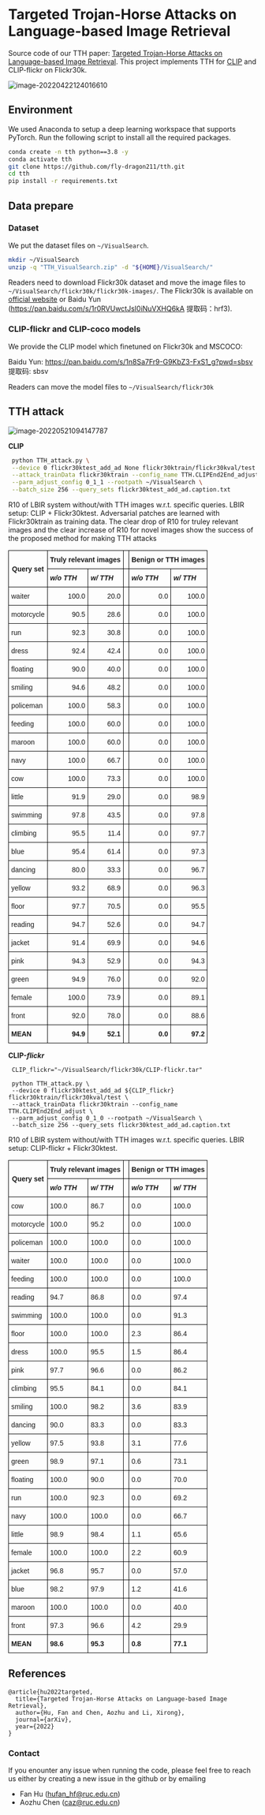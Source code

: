 # Targeted Trojan-Horse Attacks on Language-based Image Retrieval

Source code of our TTH paper:  [Targeted Trojan-Horse Attacks on Language-based Image Retrieval](https://arxiv.org/abs/2202.03861). This project implements TTH for [CLIP](https://github.com/openai/CLIP)  and CLIP-flickr on Flickr30k.

![image-20220422124016610](image/image-20220422124016610.png)

## Environment

We used Anaconda to setup a deep learning workspace that supports PyTorch. Run the following script to install all the required packages.

```sh
conda create -n tth python==3.8 -y
conda activate tth
git clone https://github.com/fly-dragon211/tth.git
cd tth
pip install -r requirements.txt
```



## Data prepare

### Dataset

We put the dataset files on `~/VisualSearch`.

```sh
mkdir ~/VisualSearch
unzip -q "TTH_VisualSearch.zip" -d "${HOME}/VisualSearch/"
```

Readers need to download Flickr30k dataset and move the image files to `~/VisualSearch/flickr30k/flickr30k-images/`. The Flickr30k is available on [official website](http://shannon.cs.illinois.edu/DenotationGraph/) or Baidu Yun (https://pan.baidu.com/s/1r0RVUwctJsI0iNuVXHQ6kA  提取码：hrf3).



### CLIP-flickr and CLIP-coco models

We provide the CLIP model which finetuned on Flickr30k and MSCOCO:

Baidu Yun: https://pan.baidu.com/s/1n8Sa7Fr9-G9KbZ3-FxS1_g?pwd=sbsv 提取码: sbsv 

Readers can move the model files to `~/VisualSearch/flickr30k`

## TTH attack

![image-20220521094147787](image/image-20220521094147787.png)

**CLIP** 

```sh
 python TTH_attack.py \
 --device 0 flickr30ktest_add_ad None flickr30ktrain/flickr30kval/test \
 --attack_trainData flickr30ktrain --config_name TTH.CLIPEnd2End_adjust \
 --parm_adjust_config 0_1_1 --rootpath ~/VisualSearch \
 --batch_size 256 --query_sets flickr30ktest_add_ad.caption.txt
```



 R10 of LBIR system without/with TTH images w.r.t. specific queries. LBIR setup: CLIP + Flickr30ktest. Adversarial patches are learned with Flickr30ktrain as training data. The clear drop of R10 for truley relevant images and the clear increase of R10 for novel images show the success of the proposed method for making TTH attacks

<style type="text/css">
.tg  {border-collapse:collapse;border-spacing:0;}
.tg td{border-color:black;border-style:solid;border-width:1px;font-family:Arial, sans-serif;font-size:14px;
  overflow:hidden;padding:10px 5px;word-break:normal;}
.tg th{border-color:black;border-style:solid;border-width:1px;font-family:Arial, sans-serif;font-size:14px;
  font-weight:normal;overflow:hidden;padding:10px 5px;word-break:normal;}
.tg .tg-cly1{text-align:left;vertical-align:middle}
.tg .tg-mwxe{text-align:right;vertical-align:middle}
.tg .tg-wa1i{font-weight:bold;text-align:center;vertical-align:middle}
.tg .tg-sn55{font-style:italic;font-weight:bold;text-align:left;vertical-align:middle}
.tg .tg-yla0{font-weight:bold;text-align:left;vertical-align:middle}
.tg .tg-zt7h{font-weight:bold;text-align:right;vertical-align:middle}
</style>
<table class="tg">
<thead>
  <tr>
    <th class="tg-wa1i" rowspan="2">Query set</th>
    <th class="tg-wa1i" colspan="2">Truly relevant images</th>
    <th class="tg-cly1"></th>
    <th class="tg-wa1i" colspan="2">Benign or TTH images</th>
  </tr>
  <tr>
    <th class="tg-sn55">w/o TTH</th>
    <th class="tg-sn55">w/ TTH</th>
    <th class="tg-cly1"></th>
    <th class="tg-sn55">w/o TTH</th>
    <th class="tg-sn55">w/ TTH</th>
  </tr>
</thead>
<tbody>
  <tr>
    <td class="tg-cly1">waiter</td>
    <td class="tg-mwxe">100.0</td>
    <td class="tg-mwxe">20.0</td>
    <td class="tg-cly1"></td>
    <td class="tg-mwxe">0.0</td>
    <td class="tg-mwxe">100.0</td>
  </tr>
  <tr>
    <td class="tg-cly1">motorcycle</td>
    <td class="tg-mwxe">90.5</td>
    <td class="tg-mwxe">28.6</td>
    <td class="tg-cly1"></td>
    <td class="tg-mwxe">0.0</td>
    <td class="tg-mwxe">100.0</td>
  </tr>
  <tr>
    <td class="tg-cly1">run</td>
    <td class="tg-mwxe">92.3</td>
    <td class="tg-mwxe">30.8</td>
    <td class="tg-cly1"></td>
    <td class="tg-mwxe">0.0</td>
    <td class="tg-mwxe">100.0</td>
  </tr>
  <tr>
    <td class="tg-cly1">dress</td>
    <td class="tg-mwxe">92.4</td>
    <td class="tg-mwxe">42.4</td>
    <td class="tg-cly1"></td>
    <td class="tg-mwxe">0.0</td>
    <td class="tg-mwxe">100.0</td>
  </tr>
  <tr>
    <td class="tg-cly1">floating</td>
    <td class="tg-mwxe">90.0</td>
    <td class="tg-mwxe">40.0</td>
    <td class="tg-cly1"></td>
    <td class="tg-mwxe">0.0</td>
    <td class="tg-mwxe">100.0</td>
  </tr>
  <tr>
    <td class="tg-cly1">smiling</td>
    <td class="tg-mwxe">94.6</td>
    <td class="tg-mwxe">48.2</td>
    <td class="tg-cly1"></td>
    <td class="tg-mwxe">0.0</td>
    <td class="tg-mwxe">100.0</td>
  </tr>
  <tr>
    <td class="tg-cly1">policeman</td>
    <td class="tg-mwxe">100.0</td>
    <td class="tg-mwxe">58.3</td>
    <td class="tg-cly1"></td>
    <td class="tg-mwxe">0.0</td>
    <td class="tg-mwxe">100.0</td>
  </tr>
  <tr>
    <td class="tg-cly1">feeding</td>
    <td class="tg-mwxe">100.0</td>
    <td class="tg-mwxe">60.0</td>
    <td class="tg-cly1"></td>
    <td class="tg-mwxe">0.0</td>
    <td class="tg-mwxe">100.0</td>
  </tr>
  <tr>
    <td class="tg-cly1">maroon</td>
    <td class="tg-mwxe">100.0</td>
    <td class="tg-mwxe">60.0</td>
    <td class="tg-cly1"></td>
    <td class="tg-mwxe">0.0</td>
    <td class="tg-mwxe">100.0</td>
  </tr>
  <tr>
    <td class="tg-cly1">navy</td>
    <td class="tg-mwxe">100.0</td>
    <td class="tg-mwxe">66.7</td>
    <td class="tg-cly1"></td>
    <td class="tg-mwxe">0.0</td>
    <td class="tg-mwxe">100.0</td>
  </tr>
  <tr>
    <td class="tg-cly1">cow</td>
    <td class="tg-mwxe">100.0</td>
    <td class="tg-mwxe">73.3</td>
    <td class="tg-cly1"></td>
    <td class="tg-mwxe">0.0</td>
    <td class="tg-mwxe">100.0</td>
  </tr>
  <tr>
    <td class="tg-cly1">little</td>
    <td class="tg-mwxe">91.9</td>
    <td class="tg-mwxe">29.0</td>
    <td class="tg-cly1"></td>
    <td class="tg-mwxe">0.0</td>
    <td class="tg-mwxe">98.9</td>
  </tr>
  <tr>
    <td class="tg-cly1">swimming</td>
    <td class="tg-mwxe">97.8</td>
    <td class="tg-mwxe">43.5</td>
    <td class="tg-cly1"></td>
    <td class="tg-mwxe">0.0</td>
    <td class="tg-mwxe">97.8</td>
  </tr>
  <tr>
    <td class="tg-cly1">climbing</td>
    <td class="tg-mwxe">95.5</td>
    <td class="tg-mwxe">11.4</td>
    <td class="tg-cly1"></td>
    <td class="tg-mwxe">0.0</td>
    <td class="tg-mwxe">97.7</td>
  </tr>
  <tr>
    <td class="tg-cly1">blue</td>
    <td class="tg-mwxe">95.4</td>
    <td class="tg-mwxe">61.4</td>
    <td class="tg-cly1"></td>
    <td class="tg-mwxe">0.0</td>
    <td class="tg-mwxe">97.3</td>
  </tr>
  <tr>
    <td class="tg-cly1">dancing</td>
    <td class="tg-mwxe">80.0</td>
    <td class="tg-mwxe">33.3</td>
    <td class="tg-cly1"></td>
    <td class="tg-mwxe">0.0</td>
    <td class="tg-mwxe">96.7</td>
  </tr>
  <tr>
    <td class="tg-cly1">yellow</td>
    <td class="tg-mwxe">93.2</td>
    <td class="tg-mwxe">68.9</td>
    <td class="tg-cly1"></td>
    <td class="tg-mwxe">0.0</td>
    <td class="tg-mwxe">96.3</td>
  </tr>
  <tr>
    <td class="tg-cly1">floor</td>
    <td class="tg-mwxe">97.7</td>
    <td class="tg-mwxe">70.5</td>
    <td class="tg-cly1"></td>
    <td class="tg-mwxe">0.0</td>
    <td class="tg-mwxe">95.5</td>
  </tr>
  <tr>
    <td class="tg-cly1">reading</td>
    <td class="tg-mwxe">94.7</td>
    <td class="tg-mwxe">52.6</td>
    <td class="tg-cly1"></td>
    <td class="tg-mwxe">0.0</td>
    <td class="tg-mwxe">94.7</td>
  </tr>
  <tr>
    <td class="tg-cly1">jacket</td>
    <td class="tg-mwxe">91.4</td>
    <td class="tg-mwxe">69.9</td>
    <td class="tg-cly1"></td>
    <td class="tg-mwxe">0.0</td>
    <td class="tg-mwxe">94.6</td>
  </tr>
  <tr>
    <td class="tg-cly1">pink</td>
    <td class="tg-mwxe">94.3</td>
    <td class="tg-mwxe">52.9</td>
    <td class="tg-cly1"></td>
    <td class="tg-mwxe">0.0</td>
    <td class="tg-mwxe">94.3</td>
  </tr>
  <tr>
    <td class="tg-cly1">green</td>
    <td class="tg-mwxe">94.9</td>
    <td class="tg-mwxe">76.0</td>
    <td class="tg-cly1"></td>
    <td class="tg-mwxe">0.0</td>
    <td class="tg-mwxe">92.0</td>
  </tr>
  <tr>
    <td class="tg-cly1">female</td>
    <td class="tg-mwxe">100.0</td>
    <td class="tg-mwxe">73.9</td>
    <td class="tg-cly1"></td>
    <td class="tg-mwxe">0.0</td>
    <td class="tg-mwxe">89.1</td>
  </tr>
  <tr>
    <td class="tg-cly1">front</td>
    <td class="tg-mwxe">92.0</td>
    <td class="tg-mwxe">78.0</td>
    <td class="tg-cly1"></td>
    <td class="tg-mwxe">0.0</td>
    <td class="tg-mwxe">88.6</td>
  </tr>
  <tr>
    <td class="tg-yla0">MEAN</td>
    <td class="tg-zt7h">94.9</td>
    <td class="tg-zt7h">52.1</td>
    <td class="tg-cly1"></td>
    <td class="tg-zt7h">0.0</td>
    <td class="tg-zt7h">97.2</td>
  </tr>
</tbody>
</table>

**CLIP-*flickr***

```shell
 CLIP_flickr="~/VisualSearch/flickr30k/CLIP-flickr.tar"
 
 python TTH_attack.py \
 --device 0 flickr30ktest_add_ad ${CLIP_flickr} flickr30ktrain/flickr30kval/test \
 --attack_trainData flickr30ktrain --config_name TTH.CLIPEnd2End_adjust \
 --parm_adjust_config 0_1_0 --rootpath ~/VisualSearch \
 --batch_size 256 --query_sets flickr30ktest_add_ad.caption.txt
```

 R10 of LBIR system without/with TTH images w.r.t. specific queries. LBIR setup: CLIP-flickr + Flickr30ktest. 



<style type="text/css">
.tg  {border-collapse:collapse;border-spacing:0;}
.tg td{border-color:black;border-style:solid;border-width:1px;font-family:Arial, sans-serif;font-size:14px;
  overflow:hidden;padding:10px 5px;word-break:normal;}
.tg th{border-color:black;border-style:solid;border-width:1px;font-family:Arial, sans-serif;font-size:14px;
  font-weight:normal;overflow:hidden;padding:10px 5px;word-break:normal;}
.tg .tg-cly1{text-align:left;vertical-align:middle}
.tg .tg-wa1i{font-weight:bold;text-align:center;vertical-align:middle}
.tg .tg-sn55{font-style:italic;font-weight:bold;text-align:left;vertical-align:middle}
.tg .tg-yla0{font-weight:bold;text-align:left;vertical-align:middle}
</style>
<table class="tg">
<thead>
  <tr>
    <th class="tg-wa1i" rowspan="2">Query set</th>
    <th class="tg-wa1i" colspan="2">Truly relevant images</th>
    <th class="tg-cly1"></th>
    <th class="tg-wa1i" colspan="2">Benign or TTH images</th>
  </tr>
  <tr>
    <th class="tg-sn55">w/o TTH</th>
    <th class="tg-sn55">w/ TTH</th>
    <th class="tg-cly1"></th>
    <th class="tg-sn55">w/o TTH</th>
    <th class="tg-sn55">w/ TTH</th>
  </tr>
</thead>
<tbody>
  <tr>
    <td class="tg-cly1">cow</td>
    <td class="tg-cly1">100.0 </td>
    <td class="tg-cly1">86.7 </td>
    <td class="tg-cly1"></td>
    <td class="tg-cly1">0.0 </td>
    <td class="tg-cly1">100.0 </td>
  </tr>
  <tr>
    <td class="tg-cly1">motorcycle</td>
    <td class="tg-cly1">100.0 </td>
    <td class="tg-cly1">95.2 </td>
    <td class="tg-cly1"></td>
    <td class="tg-cly1">0.0 </td>
    <td class="tg-cly1">100.0 </td>
  </tr>
  <tr>
    <td class="tg-cly1">policeman</td>
    <td class="tg-cly1">100.0 </td>
    <td class="tg-cly1">100.0 </td>
    <td class="tg-cly1"></td>
    <td class="tg-cly1">0.0 </td>
    <td class="tg-cly1">100.0 </td>
  </tr>
  <tr>
    <td class="tg-cly1">waiter</td>
    <td class="tg-cly1">100.0 </td>
    <td class="tg-cly1">100.0 </td>
    <td class="tg-cly1"></td>
    <td class="tg-cly1">0.0 </td>
    <td class="tg-cly1">100.0 </td>
  </tr>
  <tr>
    <td class="tg-cly1">feeding</td>
    <td class="tg-cly1">100.0 </td>
    <td class="tg-cly1">100.0 </td>
    <td class="tg-cly1"></td>
    <td class="tg-cly1">0.0 </td>
    <td class="tg-cly1">100.0 </td>
  </tr>
  <tr>
    <td class="tg-cly1">reading</td>
    <td class="tg-cly1">94.7 </td>
    <td class="tg-cly1">86.8 </td>
    <td class="tg-cly1"></td>
    <td class="tg-cly1">0.0 </td>
    <td class="tg-cly1">97.4 </td>
  </tr>
  <tr>
    <td class="tg-cly1">swimming</td>
    <td class="tg-cly1">100.0 </td>
    <td class="tg-cly1">100.0 </td>
    <td class="tg-cly1"></td>
    <td class="tg-cly1">0.0 </td>
    <td class="tg-cly1">91.3 </td>
  </tr>
  <tr>
    <td class="tg-cly1">floor</td>
    <td class="tg-cly1">100.0 </td>
    <td class="tg-cly1">100.0 </td>
    <td class="tg-cly1"></td>
    <td class="tg-cly1">2.3 </td>
    <td class="tg-cly1">86.4 </td>
  </tr>
  <tr>
    <td class="tg-cly1">dress</td>
    <td class="tg-cly1">100.0 </td>
    <td class="tg-cly1">95.5 </td>
    <td class="tg-cly1"></td>
    <td class="tg-cly1">1.5 </td>
    <td class="tg-cly1">86.4 </td>
  </tr>
  <tr>
    <td class="tg-cly1">pink</td>
    <td class="tg-cly1">97.7 </td>
    <td class="tg-cly1">96.6 </td>
    <td class="tg-cly1"></td>
    <td class="tg-cly1">0.0 </td>
    <td class="tg-cly1">86.2 </td>
  </tr>
  <tr>
    <td class="tg-cly1">climbing</td>
    <td class="tg-cly1">95.5 </td>
    <td class="tg-cly1">84.1 </td>
    <td class="tg-cly1"></td>
    <td class="tg-cly1">0.0 </td>
    <td class="tg-cly1">84.1 </td>
  </tr>
  <tr>
    <td class="tg-cly1">smiling</td>
    <td class="tg-cly1">100.0 </td>
    <td class="tg-cly1">98.2 </td>
    <td class="tg-cly1"></td>
    <td class="tg-cly1">3.6 </td>
    <td class="tg-cly1">83.9 </td>
  </tr>
  <tr>
    <td class="tg-cly1">dancing</td>
    <td class="tg-cly1">90.0 </td>
    <td class="tg-cly1">83.3 </td>
    <td class="tg-cly1"></td>
    <td class="tg-cly1">0.0 </td>
    <td class="tg-cly1">83.3 </td>
  </tr>
  <tr>
    <td class="tg-cly1">yellow</td>
    <td class="tg-cly1">97.5 </td>
    <td class="tg-cly1">93.8 </td>
    <td class="tg-cly1"></td>
    <td class="tg-cly1">3.1 </td>
    <td class="tg-cly1">77.6 </td>
  </tr>
  <tr>
    <td class="tg-cly1">green</td>
    <td class="tg-cly1">98.9 </td>
    <td class="tg-cly1">97.1 </td>
    <td class="tg-cly1"></td>
    <td class="tg-cly1">0.6 </td>
    <td class="tg-cly1">73.1 </td>
  </tr>
  <tr>
    <td class="tg-cly1">floating</td>
    <td class="tg-cly1">100.0 </td>
    <td class="tg-cly1">90.0 </td>
    <td class="tg-cly1"></td>
    <td class="tg-cly1">0.0 </td>
    <td class="tg-cly1">70.0 </td>
  </tr>
  <tr>
    <td class="tg-cly1">run</td>
    <td class="tg-cly1">100.0 </td>
    <td class="tg-cly1">92.3 </td>
    <td class="tg-cly1"></td>
    <td class="tg-cly1">0.0 </td>
    <td class="tg-cly1">69.2 </td>
  </tr>
  <tr>
    <td class="tg-cly1">navy</td>
    <td class="tg-cly1">100.0 </td>
    <td class="tg-cly1">100.0 </td>
    <td class="tg-cly1"></td>
    <td class="tg-cly1">0.0 </td>
    <td class="tg-cly1">66.7 </td>
  </tr>
  <tr>
    <td class="tg-cly1">little</td>
    <td class="tg-cly1">98.9 </td>
    <td class="tg-cly1">98.4 </td>
    <td class="tg-cly1"></td>
    <td class="tg-cly1">1.1 </td>
    <td class="tg-cly1">65.6 </td>
  </tr>
  <tr>
    <td class="tg-cly1">female</td>
    <td class="tg-cly1">100.0 </td>
    <td class="tg-cly1">100.0 </td>
    <td class="tg-cly1"></td>
    <td class="tg-cly1">2.2 </td>
    <td class="tg-cly1">60.9 </td>
  </tr>
  <tr>
    <td class="tg-cly1">jacket</td>
    <td class="tg-cly1">96.8 </td>
    <td class="tg-cly1">95.7 </td>
    <td class="tg-cly1"></td>
    <td class="tg-cly1">0.0 </td>
    <td class="tg-cly1">57.0 </td>
  </tr>
  <tr>
    <td class="tg-cly1">blue</td>
    <td class="tg-cly1">98.2 </td>
    <td class="tg-cly1">97.9 </td>
    <td class="tg-cly1"></td>
    <td class="tg-cly1">1.2 </td>
    <td class="tg-cly1">41.6 </td>
  </tr>
  <tr>
    <td class="tg-cly1">maroon</td>
    <td class="tg-cly1">100.0 </td>
    <td class="tg-cly1">100.0 </td>
    <td class="tg-cly1"></td>
    <td class="tg-cly1">0.0 </td>
    <td class="tg-cly1">40.0 </td>
  </tr>
  <tr>
    <td class="tg-cly1">front</td>
    <td class="tg-cly1">97.3 </td>
    <td class="tg-cly1">96.6 </td>
    <td class="tg-cly1"></td>
    <td class="tg-cly1">4.2 </td>
    <td class="tg-cly1">29.9 </td>
  </tr>
  <tr>
    <td class="tg-yla0">MEAN</td>
    <td class="tg-yla0">98.6 </td>
    <td class="tg-yla0">95.3 </td>
    <td class="tg-cly1"></td>
    <td class="tg-yla0">0.8 </td>
    <td class="tg-yla0">77.1 </td>
  </tr>
</tbody>
</table>





## References

```
@article{hu2022targeted,
  title={Targeted Trojan-Horse Attacks on Language-based Image Retrieval},
  author={Hu, Fan and Chen, Aozhu and Li, Xirong},
  journal={arXiv},
  year={2022}
}
```

### Contact

If you enounter any issue when running the code, please feel free to reach us either by creating a new issue in the github or by emailing

- Fan Hu ([hufan_hf@ruc.edu.cn](mailto:hufan_hf@ruc.edu.cn))
- Aozhu Chen ([caz@ruc.edu.cn](mailto:caz@ruc.edu.cn))
